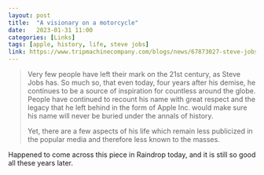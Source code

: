 ```yaml
---
layout: post
title:  "A visionary on a motorcycle"
date:   2023-01-31 11:00
categories: [Links]
tags: [apple, history, life, steve jobs]
link: https://www.tripmachinecompany.com/blogs/news/67873027-steve-jobs-a-visionary-on-a-motorcycle
---
```


>Very few people have left their mark on the 21st century, as Steve Jobs has. So much so, that even today, four years after his demise, he continues to be a source of inspiration for countless around the globe. People have continued to recount his name with great respect and the legacy that he left behind in the form of Apple Inc. would make sure his name will never be buried under the annals of history.
>
>Yet, there are a few aspects of his life which remain less publicized in the popular media and therefore less known to the masses.

Happened to come across this piece in Raindrop today, and it is still so good all these years later. 